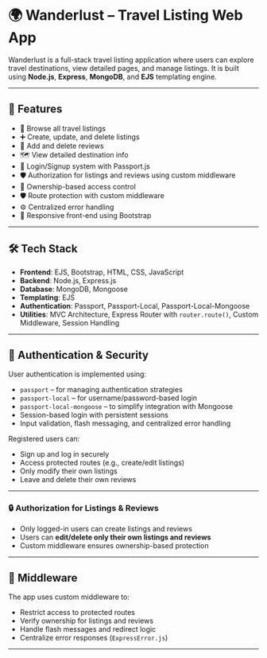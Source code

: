 # 🌍 Wanderlust – Travel Listing Web App

Wanderlust is a full-stack travel listing application where users can explore travel destinations, view detailed pages, and manage listings. It is built using **Node.js**, **Express**, **MongoDB**, and **EJS** templating engine.

---

## 🚀 Features

- 🧭 Browse all travel listings
- ➕ Create, update, and delete listings
- 💬 Add and delete reviews
- 🗺️ View detailed destination info
- 🔐 Login/Signup system with Passport.js
- 🛡️ Authorization for listings and reviews using custom middleware
- 👤 Ownership-based access control
- 🛡️ Route protection with custom middleware
- ⚙️ Centralized error handling
- 📱 Responsive front-end using Bootstrap

---

## 🛠️ Tech Stack

- **Frontend**: EJS, Bootstrap, HTML, CSS, JavaScript
- **Backend**: Node.js, Express.js
- **Database**: MongoDB, Mongoose
- **Templating**: EJS
- **Authentication**: Passport, Passport-Local, Passport-Local-Mongoose
- **Utilities**: MVC Architecture, Express Router with `router.route()`, Custom Middleware, Session Handling

---

## 🔐 Authentication & Security

User authentication is implemented using:

- `passport` – for managing authentication strategies
- `passport-local` – for username/password-based login
- `passport-local-mongoose` – to simplify integration with Mongoose
- Session-based login with persistent sessions
- Input validation, flash messaging, and centralized error handling

Registered users can:

- Sign up and log in securely
- Access protected routes (e.g., create/edit listings)
- Only modify their own listings
- Leave and delete their own reviews

---

### 🔒 Authorization for Listings & Reviews

- Only logged-in users can create listings and reviews
- Users can **edit/delete only their own listings and reviews**
- Custom middleware ensures ownership-based protection

---

## 🧩 Middleware

The app uses custom middleware to:

- Restrict access to protected routes
- Verify ownership for listings and reviews
- Handle flash messages and redirect logic
- Centralize error responses (`ExpressError.js`)

---
